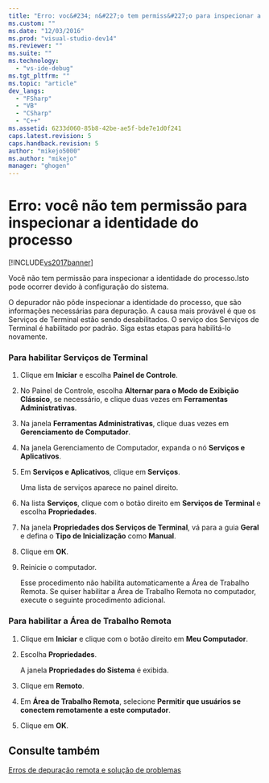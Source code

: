 ```yaml
---
title: "Erro: voc&#234; n&#227;o tem permiss&#227;o para inspecionar a identidade do processo | Microsoft Docs"
ms.custom: ""
ms.date: "12/03/2016"
ms.prod: "visual-studio-dev14"
ms.reviewer: ""
ms.suite: ""
ms.technology: 
  - "vs-ide-debug"
ms.tgt_pltfrm: ""
ms.topic: "article"
dev_langs: 
  - "FSharp"
  - "VB"
  - "CSharp"
  - "C++"
ms.assetid: 6233d060-85b8-42be-ae5f-bde7e1d0f241
caps.latest.revision: 5
caps.handback.revision: 5
author: "mikejo5000"
ms.author: "mikejo"
manager: "ghogen"
---
```

# Erro: voc&#234; n&#227;o tem permiss&#227;o para inspecionar a identidade do processo
[!INCLUDE[vs2017banner](../code-quality/includes/vs2017banner.md)]

Você não tem permissão para inspecionar a identidade do processo.Isto pode ocorrer devido à configuração do sistema.  
  
 O depurador não pôde inspecionar a identidade do processo, que são informações necessárias para depuração.  A causa mais provável é que os Serviços de Terminal estão sendo desabilitados.  O serviço dos Serviços de Terminal é habilitado por padrão.  Siga estas etapas para habilitá\-lo novamente.  
  
### Para habilitar Serviços de Terminal  
  
1.  Clique em **Iniciar** e escolha **Painel de Controle**.  
  
2.  No Painel de Controle, escolha **Alternar para o Modo de Exibição Clássico**, se necessário, e clique duas vezes em **Ferramentas Administrativas**.  
  
3.  Na janela **Ferramentas Administrativas**, clique duas vezes em **Gerenciamento de Computador**.  
  
4.  Na janela Gerenciamento de Computador, expanda o nó **Serviços e Aplicativos**.  
  
5.  Em **Serviços e Aplicativos**, clique em **Serviços**.  
  
     Uma lista de serviços aparece no painel direito.  
  
6.  Na lista **Serviços**, clique com o botão direito em **Serviços de Terminal** e escolha **Propriedades**.  
  
7.  Na janela **Propriedades dos Serviços de Terminal**, vá para a guia **Geral** e defina o **Tipo de Inicialização** como **Manual**.  
  
8.  Clique em **OK**.  
  
9. Reinicie o computador.  
  
     Esse procedimento não habilita automaticamente a Área de Trabalho Remota.  Se quiser habilitar a Área de Trabalho Remota no computador, execute o seguinte procedimento adicional.  
  
### Para habilitar a Área de Trabalho Remota  
  
1.  Clique em **Iniciar** e clique com o botão direito em **Meu Computador**.  
  
2.  Escolha **Propriedades**.  
  
     A janela **Propriedades do Sistema** é exibida.  
  
3.  Clique em **Remoto**.  
  
4.  Em **Área de Trabalho Remota**, selecione **Permitir que usuários se conectem remotamente a este computador**.  
  
5.  Clique em **OK**.  
  
## Consulte também  
 [Erros de depuração remota e solução de problemas](../debugger/remote-debugging-errors-and-troubleshooting.md)